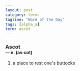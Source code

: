 ```yaml
---
layout: post
category: terms
tagline: "Word of the Day"
tags: [alpha_a]
term: ascot
---
```


<h3>Ascot<br/> <small>&mdash; n. (as<span>&middot;</span>cot)</small></h3>
<p><ol>
<li>a place to rest one's buttocks</li>
</ol></p>
